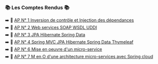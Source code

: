 ### :books: Les Comptes Rendus :books:
:arrow_right:	:memo: [AP N° 1 Inversion de contrôle et Injection des dépendances](https://github.com/Najat-ESSAYYAD/Architecture_JEE_-_Middlewares/blob/main/AP%20N%C2%B0%201%20Inversion%20de%20contr%C3%B4le%20et%20Injection%20des%20d%C3%A9pendances/JEE_Najat_ES-SAYYAD_GLSID.pdf)   
:arrow_right:	:memo: [AP N° 2 Web services SOAP WSDL UDDI](https://github.com/Najat-ESSAYYAD/Architecture_JEE_-_Middlewares/blob/main/AP%20N%C2%B0%203%20%20JPA%20Hibernate%20Spring%20Data/ES-SAYYAD_Najat_Activit%C3%A9%20Pratique%20N%C2%B03_GLSID.pdf)  
:arrow_right:	:memo: [AP N° 3  JPA Hibernate Spring Data](https://github.com/Najat-ESSAYYAD/Architecture_JEE_-_Middlewares/blob/main/AP%20N%C2%B0%203%20%20JPA%20Hibernate%20Spring%20Data/ES-SAYYAD_Najat_Activit%C3%A9%20Pratique%20N%C2%B03_GLSID.pdf)   
:arrow_right:	:memo: [AP N° 4  Spring MVC JPA Hibernate Spring Data Thymeleaf](https://github.com/Najat-ESSAYYAD/Architecture_JEE_-_Middlewares/blob/main/AP%20N%C2%B0%204%20%20Spring%20MVC%20JPA%20Hibernate%20Spring%20Data%20Thymeleaf/ES-SAYYAD_Najat_Activit%C3%A9%20Pratique%20N%C2%B04_GLSID.pdf)  
:arrow_right:	:memo: [AP N° 6  Mise en oeuvre d'un micro-service](https://github.com/Najat-ESSAYYAD/Architecture_JEE_-_Middlewares/blob/main/AP%20N%C2%B0%206%20%20Mise%20en%20oeuvre%20d'un%20micro-service/ES-SAYYAD_Najat_Activit%C3%A9%20Pratique%20N%C2%B06_GLSID%20.pdf)  
:arrow_right:	:memo: [AP N° 7 M en O d'une architecture micro-services avec Spring cloud]()
